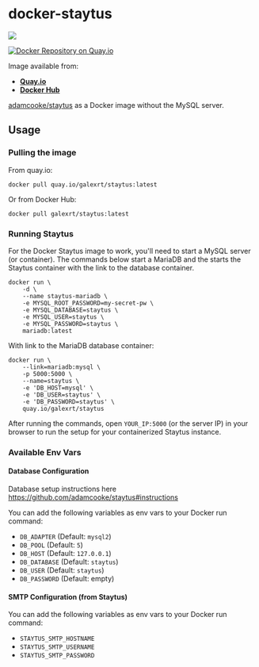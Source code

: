 # docker-staytus
[![](https://images.microbadger.com/badges/image/galexrt/staytus.svg)](https://microbadger.com/images/galexrt/staytus "Get your own image badge on microbadger.com")

[![Docker Repository on Quay.io](https://quay.io/repository/galexrt/staytus/status "Docker Repository on Quay.io")](https://quay.io/repository/galexrt/zulip)

Image available from:
* [**Quay.io**](https://quay.io/repository/galexrt/staytus)
* [**Docker Hub**](https://hub.docker.com/r/galexrt/staytus)

[adamcooke/staytus](https://github.com/adamcooke/staytus) as a Docker image without the MySQL server.

## Usage
### Pulling the image
From quay.io:
```
docker pull quay.io/galexrt/staytus:latest
```
Or from Docker Hub:
```
docker pull galexrt/staytus:latest
```

### Running Staytus
For the Docker Staytus image to work, you'll need to start a MySQL server (or container).
The commands below start a MariaDB and the starts the Staytus container with the link to the database container.
```
docker run \
    -d \
    --name staytus-mariadb \
    -e MYSQL_ROOT_PASSWORD=my-secret-pw \
    -e MYSQL_DATABASE=staytus \
    -e MYSQL_USER=staytus \
    -e MYSQL_PASSWORD=staytus \
    mariadb:latest
```
With link to the MariaDB database container:
```
docker run \
    --link=mariadb:mysql \
    -p 5000:5000 \
    --name=staytus \
    -e 'DB_HOST=mysql' \
    -e 'DB_USER=staytus' \
    -e 'DB_PASSWORD=staytus' \
    quay.io/galexrt/staytus
```
After running the commands, open `YOUR_IP:5000` (or the server IP) in your browser to run the setup for your containerized Staytus instance.

### Available Env Vars
#### Database Configuration
Database setup instructions here https://github.com/adamcooke/staytus#instructions

You can add the following variables as env vars to your Docker run command:
* `DB_ADAPTER` (Default: `mysql2`)
* `DB_POOL` (Default: `5`)
* `DB_HOST` (Default: `127.0.0.1`)
* `DB_DATABASE` (Default: `staytus`)
* `DB_USER` (Default: `staytus`)
* `DB_PASSWORD` (Default: empty)

#### SMTP Configuration (from Staytus)
You can add the following variables as env vars to your Docker run command:
* `STAYTUS_SMTP_HOSTNAME`
* `STAYTUS_SMTP_USERNAME`
* `STAYTUS_SMTP_PASSWORD`
